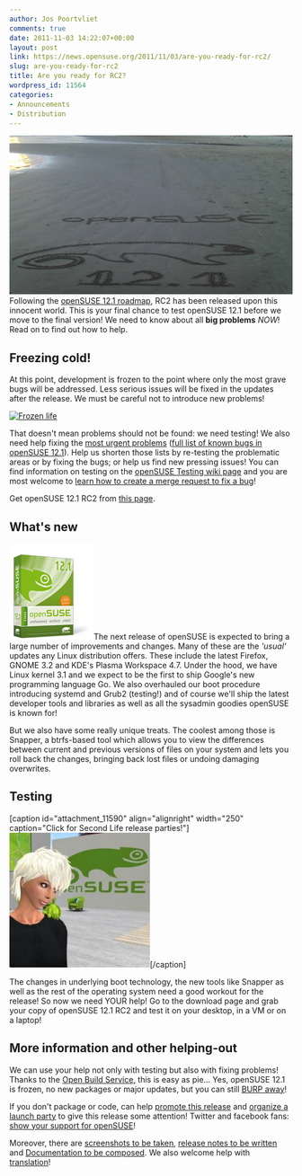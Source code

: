 ```yaml
---
author: Jos Poortvliet
comments: true
date: 2011-11-03 14:22:07+00:00
layout: post
link: https://news.opensuse.org/2011/11/03/are-you-ready-for-rc2/
slug: are-you-ready-for-rc2
title: Are you ready for RC2?
wordpress_id: 11564
categories:
- Announcements
- Distribution
---
```


[![Carlos painted openSUSE on the Beach in Brazil](/wp-content/uploads/2011/11/Carlos-openSUSE-Beach.jpg)](http://news.opensuse.org/2011/11/03/are-you-ready-for-rc2/carlos-opensuse-beach/)
Following the [openSUSE 12.1 roadmap](http://en.opensuse.org/openSUSE:Roadmap), RC2 has been released upon this innocent world. This is your final chance to test openSUSE 12.1 before we move to the final version! We need to know about all **big problems** _NOW_! Read on to find out how to help.
<!-- more -->


## Freezing cold!


At this point, development is frozen to the point where only the most grave bugs will be addressed. Less serious issues will be fixed in the updates after the release. We must be careful not to introduce new problems!

[![Frozen life](http://farm6.static.flickr.com/5220/5388654568_76561a909b_m.jpg)](http://www.flickr.com/photos/dkeats/5388654568/)

That doesn't mean problems should not be found: we need testing! We also need help fixing the [most urgent problems](http://en.opensuse.org/openSUSE:Most_annoying_bugs_12.1_dev) ([full list of known bugs in openSUSE 12.1](http://s.opensu.se/betabugs/)). Help us shorten those lists by re-testing the problematic areas or by fixing the bugs; or help us find new pressing issues! You can find information on testing on the [openSUSE Testing wiki page](http://en.opensuse.org/openSUSE:Testing) and you are most welcome to [learn how to create a merge request to fix a bug](http://news.opensuse.org/2011/09/27/get-your-package-in-factory-for-12-1/)!

Get openSUSE 12.1 RC2 from [this page](http://software.opensuse.org/developer/).


## What's new


[![](/wp-content/uploads/2011/11/openSUSE_12.1_3D_171px.png)](http://news.opensuse.org/2011/11/03/are-you-ready-for-rc2/opensuse_12-1_3d_171px/)The next release of openSUSE is expected to bring a large number of improvements and changes. Many of these are the _'usual'_ updates any Linux distribution offers. These include the latest Firefox, GNOME 3.2 and KDE's Plasma Workspace 4.7. Under the hood, we have Linux kernel 3.1 and we expect to be the first to ship Google's new programming language Go. We also overhauled our boot procedure introducing systemd and Grub2 (testing!) and of course we'll ship the latest developer tools and libraries as well as all the sysadmin goodies openSUSE is known for!

But we also have some really unique treats. The coolest among those is Snapper, a btrfs-based tool which allows you to view the differences between current and previous versions of files on your system and lets you roll back the changes, bringing back lost files or undoing damaging overwrites.


## Testing


[caption id="attachment_11590" align="alignright" width="250" caption="Click for Second Life release parties!"][![Second Life release parties](/wp-content/uploads/2011/11/ndg8b-250x240.jpg)](http://lizards.opensuse.org/2011/10/03/3-new-virtual-party-on-secondlife-for-upcoming-opensuse-12-1/)[/caption]

The changes in underlying boot technology, the new tools like Snapper as well as the rest of the operating system  need a good workout for the release! So now we need YOUR help! Go to the download page and grab your copy of openSUSE 12.1 RC2 and test it on your desktop, in a VM or on a laptop!


## More information and other helping-out


We can use your help not only with testing but also with fixing problems! Thanks to the [Open Build Service](http://openbuildservice.org), this is easy as pie... Yes, openSUSE 12.1 is frozen, no new packages or major updates, but you can still [BURP away](http://news.opensuse.org/2011/09/27/get-your-package-in-factory-for-12-1/)!

If you don't package or code, can help [promote this release](http://news.opensuse.org/2011/11/01/help-us-spread-the-word-on-opensuse-12-1/) and [organize a launch party](http://en.opensuse.org/openSUSE:Launch_parties) to give this release some attention! Twitter and facebook fans: [show your support for openSUSE](http://twibbon.com/join/openSUSE-Users)!

Moreover, there are [screenshots to be taken](http://en.opensuse.org/Screenshots_12.1), [release notes to be written](http://en.opensuse.org/openSUSE:Upcoming_features#release_notes) and [Documentation to be composed](http://en.opensuse.org/openSUSE:Documentation_Contribute). We also welcome help with [translation](http://en.opensuse.org/openSUSE:Localization_guide)!
